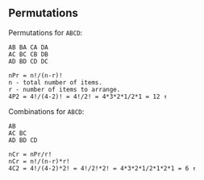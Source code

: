 Permutations
-

Permutations for `ABCD`:
```
AB BA CA DA
AC BC CB DB
AD BD CD DC

nPr = n!/(n-r)!
n - total number of items.
r - number of items to arrange.
4P2 = 4!/(4-2)! = 4!/2! = 4*3*2*1/2*1 = 12 ↑
```

Combinations for `ABCD`:
```
AB
AC BC
AD BD CD

nCr = nPr/r!
nCr = n!/(n-r)*r!
4C2 = 4!/(4-2)*2! = 4!/2!*2! = 4*3*2*1/2*1*2*1 = 6 ↑
```
